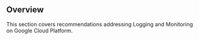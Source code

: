## Overview

This section covers recommendations addressing Logging and Monitoring on Google Cloud Platform.